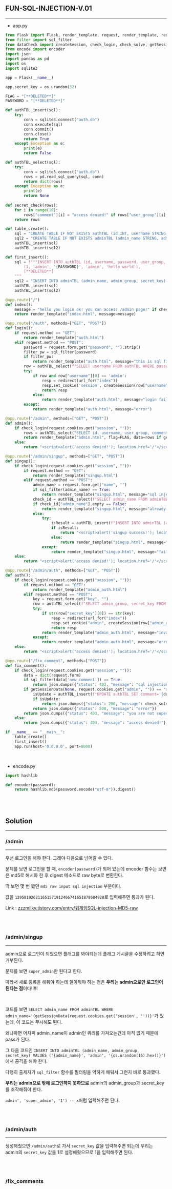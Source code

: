 ## FUN-SQL-INJECTION-V.01
---

+ app.py

```python
from flask import Flask, render_template, request, render_template, redirect, url_for, make_response
from filter import sql_filter
from dataCheck import createSession, check_login, check_solve, getSessionData
from encode import encoder
import json
import pandas as pd
import os
import sqlite3

app = Flask(__name__)

app.secret_key = os.urandom(32)

FLAG = "[**DELETED**]"
PASSWORD = "[**DELETED**]"

def authTBL_insert(sql):
    try:
        conn = sqlite3.connect("auth.db")
        conn.execute(sql)
        conn.commit()
        conn.close()
        return True
    except Exception as e:
        print(e)
        return False

def authTBL_select(sql):
    try:
        conn = sqlite3.connect("auth.db")
        rows = pd.read_sql_query(sql, conn)
        return dict(rows)
    except Exception as e:
        print(e)
        return None
        
def secret_check(rows):
    for i in range(10):
        rows["comment"][i] = "access denied!" if rows["user_group"][i] == 'vip' or rows["user_group"][i] == 'admin' else rows["comment"][i]
    return rows

def table_create():
    sql = "CREATE TABLE IF NOT EXISTS authTBL (id INT, username STRING, password STRING, user_group STRING, comment STRING)"
    sql2 = "CREATE TABLE IF NOT EXISTS adminTBL (admin_name STRING, admin_group STRING, secret_key STRING)"
    authTBL_insert(sql)
    authTBL_insert(sql2)

def first_insert():
    sql = f"""INSERT INTO authTBL (id, username, password, user_group, comment) VALUES 
        (1, 'admin', '{PASSWORD}', 'admin', 'hello world'),
        [**DELETED**]
    """
    sql2 = "INSERT INTO adminTBL (admin_name, admin_group, secret_key) VALUES ('super_admin', 'super_admin', '[**DELETED**]')"
    authTBL_insert(sql)
    authTBL_insert(sql2)

@app.route("/")
def index():
    message = "hello you login ok! you can access /admin page!" if check_login(request.cookies.get("session", "")) == True else "you are not login or not admin"
    return render_template("index.html", message=message)

@app.route("/auth", methods=["GET", "POST"])
def login():
    if request.method == "GET":
        return render_template("auth.html")
    elif request.method == "POST":
        password = request.form.get("password", "").strip()
        filter_pw = sql_filter(password)
        if filter_pw:
            return render_template("auth.html", message="this is sql filter!")
        row = authTBL_select(f"SELECT username FROM authTBL WHERE password='{encoder(password)}'")
        try:
            if row and row["username"][0] == 'admin':
                resp = redirect(url_for("index"))
                resp.set_cookie('session', createSession(row["username"][0]))
                return resp
            else:
                return render_template("auth.html", message="login fail or you are not admin")
        except:
            return render_template("auth.html", message="error")

@app.route("/admin", methods=["GET", "POST"])
def admin():
    if check_login(request.cookies.get("session", "")):
        rows = authTBL_select("SELECT id, username, user_group, comment FROM authTBL")
        return render_template("admin.html", flag=FLAG, data=rows if getSessionData(None, request.cookies.get("admin", "")) else secret_check(rows))
    else:
        return "<script>alert('access denied!'); location.href='/'</script>"

@app.route("/admin/singup", methods=["GET", "POST"])
def singup():
    if check_login(request.cookies.get("session", "")):
        if request.method == "GET":
            return render_template("singup.html")
        elif request.method == "POST":
            admin_name = request.form.get("name", "")
            if sql_filter(admin_name) == True:
                return render_template("singup.html", message="sql injection filter!")
            check_id = authTBL_select(f"SELECT admin_name FROM adminTBL WHERE admin_name='{getSessionData(request.cookies.get('session', ''))}'")
            if check_id["admin_name"].empty == False:
                return render_template("singup.html", message="already singup!")
            else:
                try:
                    isResult = authTBL_insert(f"INSERT INTO adminTBL (admin_name, admin_group, secret_key) VALUES ('{admin_name}', 'admin', '{os.urandom(16).hex()}')")
                    if isResult:
                        return "<script>alert('singup success!'); location.href='/'</script>"
                    else:
                        return render_template("singup.html", message="fail singup!")
                except:
                    return render_template("singup.html", message="fail singup!")
    else:
        return "<script>alert('access denied!'); location.href='/'</script>"

@app.route("/admin/auth", methods=["GET", "POST"])
def auth():
    if check_login(request.cookies.get("session", "")):
        if request.method == "GET":
            return render_template("admin_auth.html")
        elif request.method == "POST":
            key = request.form.get("key", "")
            row = authTBL_select(f"SELECT admin_group, secret_key FROM adminTBL WHERE admin_name='{getSessionData(request.cookies.get('session', ''))}'")
            try:
                if str(row["secret_key"][0]) == str(key):
                    resp = redirect(url_for("index"))
                    resp.set_cookie("admin", createSession(row["admin_group"][0], True))
                    return resp
                return render_template("admin_auth.html", message="invaild auth key.")
            except:
                return render_template("admin_auth.html", message="error")
    else:
        return "<script>alert('access denied!'); location.href='/'</script>"

@app.route("/fix_comment", methods=["POST"])
def fix_comment():
    if check_login(request.cookies.get("session", "")):
        data = dict(request.form)
        if sql_filter(data['new_comment']) == True:
            return json.dumps({"status": 403, "message": "sql injection filter!"})
        if getSessionData(None, request.cookies.get("admin", "")) == "super_admin":
            isUpdate = authTBL_insert(f"UPDATE authTBL SET comment='{data['new_comment']}' WHERE username='FLAG'")
            if isUpdate:
                return json.dumps({"status": 200, "message": check_solve(None, 3)})
            return json.dumps({"status": 500, "message": "error"})
        return json.dumps({"status": 403, "message": "you are not super admin"})
    else:
        return json.dumps({"status": 403, "message": "access denied!"})

if __name__ == "__main__":
    table_create()
    first_insert()
    app.run(host='0.0.0.0', port=8000)
```

<br>

+ encode.py

```python
import hashlib

def encoder(password):
    return hashlib.md5(password.encode("utf-8")).digest()
```

<br><br>

## Solution
---

### /admin
---

우선 로그인을 해야 한다. 그래야 다음으로 넘어갈 수 있다.

문제를 보면 로그인을 할 때, ```encoder(password)```가 되어 있는데 encoder 함수는 보면은 md5로 해시화 한 후 digest 메소드로 raw byte로 변환한다.

딱 보면 몇 번 봤던 ```md5 raw input sql injection``` 부분이다. 

값을 ```129581926211651571912466741651878684928```로 입력해주면 통과가 된다.

Link : <a href="https://zzzmilky.tistory.com/entry/워게임SQL-injection-MD5-raw" target="_blank">zzzmilky.tistory.com/entry/워게임SQL-injection-MD5-raw</a>

<br><br>

### /admin/singup
---

admin으로 로그인이 되었으면 플래그를 봐야되는데 플래그 게시글을 수정하려고 하면 거부된다.

문제를 보면 ```super_admin```만 된다고 한다.

따라서 새로 등록을 해줘야 하는데 알아둬야 하는 점은 **우리는 admin으로만 로그인이 된다는 점**이다!!!!!

<br>

코드를 보면 ```SELECT admin_name FROM adminTBL WHERE admin_name='{getSessionData(request.cookies.get('session', ''))}'```가 있는데, 이 코드는 무시해도 된다.

왜냐하면 어차피 admin_name이 admin인 쿼리를 가져오는건데 아직 없기 때문에 pass가 된다.

그 다음 코드인 ```INSERT INTO adminTBL (admin_name, admin_group, secret_key) VALUES ('{admin_name}', 'admin', '{os.urandom(16).hex()}')```에서 공격을 해야 한다.

다행히 출제자가 ```sql_filter``` 함수를 필터링을 약하게 해둬서 그런지 바로 통과했다.

**우리는 admin으로 밖에 로그인하지 못하므로** admin의 admin_group과 secret_key를 조작해줘야 한다.

```admin', 'super_admin', '1') -- x```처럼 입력해주면 된다.

<br><br>

### /admin/auth
---

생성해줬으면 ```/admin/auth```로 가서 ```secret_key``` 값을 입력해주면 되는데 우리는 admin의 ```secret_key``` 값을 1로 설정해줬으므로 1을 입력해주면 된다.

<br><br>

### /fix_comments
